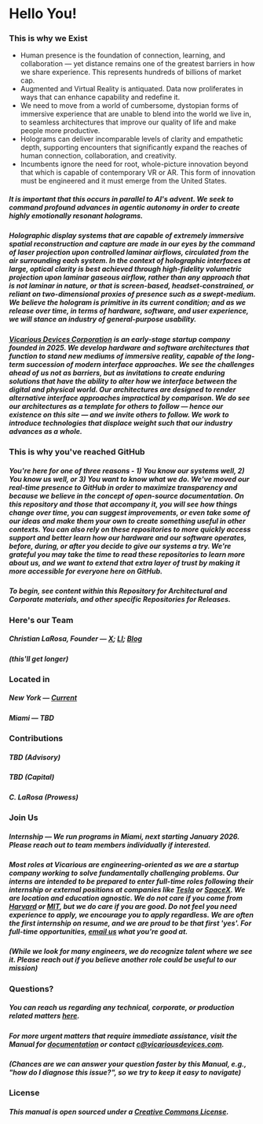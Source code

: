 # Hello You!
### This is why we Exist
- Human presence is the foundation of connection, learning, and collaboration — yet distance remains one of the greatest barriers in how we share experience. This represents hundreds of billions of market cap.
- Augmented and Virtual Reality is antiquated. Data now proliferates in ways that can enhance capability and redefine it.
- We need to move from a world of cumbersome, dystopian forms of immersive experience that are unable to blend into the world we live in, to seamless architectures that improve our quality of life and make people more productive.
- Holograms can deliver incomparable levels of clarity and empathetic depth, supporting encounters that significantly expand the reaches of human connection, collaboration, and creativity.
- Incumbents ignore the need for root, whole-picture innovation beyond that which is capable of contemporary VR or AR. This form of innovation must be engineered and it must emerge from the United States.

##### ***It is important that this occurs in parallel to AI's advent. We seek to command profound advances in agentic autonomy in order to create highly emotionally resonant holograms.***

##### Holographic display systems that are capable of extremely immersive spatial reconstruction and capture are made in our eyes by the command of laser projection upon controlled laminar airflows, circulated from the air surrounding each system. In the context of holographic interfaces at large, optical clarity is best achieved through high-fidelity volumetric projection upon laminar gaseous airflow, rather than any approach that is not laminar in nature, or that is screen-based, headset-constrained, or reliant on two-dimensional proxies of presence such as a swept-medium. We believe the hologram is primitive in its current condition; and as we release over time, in terms of hardware, software, and user experience, we will stance an industry of general-purpose usability.

##### [Vicarious Devices Corporation](https://www.vicariousdevices.com/) is an early-stage startup company founded in 2025. We develop hardware and software architectures that function to stand new mediums of immersive reality, capable of the long-term succession of modern interface approaches. We see the challenges ahead of us not as barriers, but as invitations to create enduring solutions that have the ability to alter how we interface between the digital and physical world. Our architectures are designed to render alternative interface approaches impractical by comparison. We do see our architectures as a template for others to follow — hence our existence on this site — and we invite others to follow. We work to introduce technologies that displace weight such that our industry advances as a whole.

### This is why you've reached GitHub
##### You're here for one of three reasons - 1) You know our systems well, 2) You know us well, or 3) You want to know what we do. We've moved our real-time presence to GitHub in order to maximize transparency and because we believe in the concept of open-source documentation. On this repository and those that accompany it, you will see how things change over time, you can suggest improvements, or even take some of our ideas and make them your own to create something useful in other contexts. You can also rely on these repositories to more quickly access support and better learn how our hardware and our software operates, before, during, or after you decide to give our systems a try. We're grateful you may take the time to read these repositories to learn more about us, and we want to extend that extra layer of trust by making it more accessible for everyone here on GitHub.
##### ***To begin, see content within this Repository for Architectural and Corporate materials, and other specific Repositories for Releases.***

### Here's our Team
##### Christian LaRosa, Founder — [X](https://twitter.com/ctlrsa); [LI](https://www.linkedin.com/in/ctlrsa/); [Blog](https://medium.com/@ctlrsa)
##### (this'll get longer)

### Located in
##### New York — [Current](https://www.google.com/maps/place/Broome+St,+New+York,+NY/@40.721717,-74.0018698,854m/data=!3m1!1e3!4m6!3m5!1s0x89c2598634795f7f:0xc661cf18a744c88c!8m2!3d40.7217169!4d-73.9997045!16s%2Fg%2F1vpq7tdh?entry=ttu&g_ep=EgoyMDI1MDkyNC4wIKXMDSoASAFQAw%3D%3D)
##### Miami — TBD

### Contributions
##### TBD (Advisory)
##### TBD (Capital)
##### C. LaRosa (Prowess)

### Join Us
##### Internship — We run programs in Miami, next starting January 2026. Please reach out to team members individually if interested.
##### Most roles at Vicarious are engineering-oriented as we are a startup company working to solve fundamentally challenging problems. Our interns are intended to be prepared to enter full-time roles following their internship or external positions at companies like [Tesla](https://www.tesla.com) or [SpaceX](https://www.spacex.com). We are location and education agnostic. We do not care if you come from [Harvard](https://www.harvard.edu) or [MIT](https://www.mit.edu), but we do care if you are good. Do not feel you need experience to apply, we encourage you to apply regardless. We are often the first internship on resume, and we are proud to be that first 'yes'. For full-time opportunities, [email us](mailto:c@vicariousdevices.com) what you're good at.
##### (While we look for many engineers, we do recognize talent where we see it. Please reach out if you believe another role could be useful to our mission)

### Questions?
##### You can reach us regarding any technical, corporate, or production related matters [here](mailto:c@vicariousdevices.com).
##### For more urgent matters that require immediate assistance, visit the Manual for [documentation](https://github.com/Vicarious-Devices/Manual) or contact c@vicariousdevices.com.
##### (Chances are we can answer your question faster by this Manual, e.g., "how do I diagnose this issue?", so we try to keep it easy to navigate)

### License
##### This manual is open sourced under a [Creative Commons License](https://creativecommons.org/licenses/by/3.0/deed.en).
